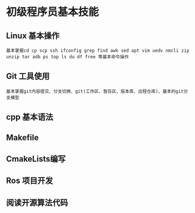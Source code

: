 # 初级程序员基本技能

## Linux 基本操作

```
基本掌握cd cp scp ssh ifconfig grep find awk sed apt vim uedv nmcli zip unzip tar adb ps top ls du df free 等基本命令操作 
```

## Git 工具使用

```
基本掌握git内容提交、分支切换、git(工作区、暂存区、版本库、远程仓库)、基本的git分支模型 
```

## cpp 基本语法

## Makefile  

## CmakeLists编写

## Ros 项目开发

## 阅读开源算法代码
